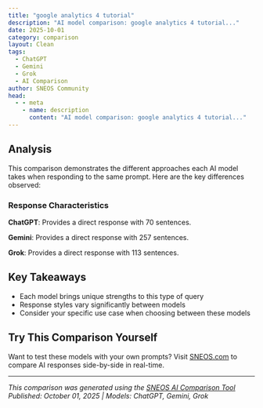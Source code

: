 ```yaml
---
title: "google analytics 4 tutorial"
description: "AI model comparison: google analytics 4 tutorial..."
date: 2025-10-01
category: comparison
layout: Clean
tags:
  - ChatGPT
  - Gemini
  - Grok
  - AI Comparison
author: SNEOS Community
head:
  - - meta
    - name: description
      content: "AI model comparison: google analytics 4 tutorial..."
---
```


<ChatComparison
  title="google analytics 4 tutorial"
  prompt="google analytics 4 tutorial"
  :responses='{
    "ChatGPT": "Sure! Here\u2019s a basic tutorial to get you started with **Google Analytics 4 (GA4)**:\n\n---\n\n## Google Analytics 4 Tutorial\n\n### What is Google Analytics 4?\nGoogle Analytics 4 is the latest version of Google Analytics that helps you measure traffic and engagement across your websites and apps. It uses event-based tracking, offering more flexible and detailed insights compared to Universal Analytics.\n\n---\n\n### Step 1: Set Up a GA4 Property\n\n1. **Create a Google Analytics account** if you don\u2019t have one:  \n   Go to [analytics.google.com](https://analytics.google.com) and sign in with your Google account.\n\n2. **Create a Property:**\n   - Click **Admin** (gear icon at the bottom left).\n   - Under **Account**, select your account or create a new one.\n   - Under **Property**, click **Create Property**.\n   - Enter your property name, select your time zone and currency.\n   - Select **GA4** property type.\n   - Click **Next** and fill in business details.\n   - Finish setup.\n\n---\n\n### Step 2: Add GA4 Tracking Code to Your Website\n\n1. After property creation, you\u2019ll see the **Data Streams** page.\n2. Click **Add stream** \u003E **Web**.\n3. Enter your website URL and stream name.\n4. Click **Create stream**.\n5. On the stream details page, you will see the **Measurement ID** (starts with G-XXXXXXXX).\n6. Add the following tag to your website\u2019s \u0060\u003Chead\u003E\u0060 section (replace G-XXXXXXXX with your Measurement ID):\n\n\u0060\u0060\u0060html\n\u003C!-- Global site tag (gtag.js) - Google Analytics --\u003E\n\u003Cscript async src=\u0022https://www.googletagmanager.com/gtag/js?id=G-XXXXXXXX\u0022\u003E\u003C/script\u003E\n\u003Cscript\u003E\n  window.dataLayer = window.dataLayer || [];\n  function gtag(){dataLayer.push(arguments);}\n  gtag(\u0027js\u0027, new Date());\n  gtag(\u0027config\u0027, \u0027G-XXXXXXXX\u0027);\n\u003C/script\u003E\n\u0060\u0060\u0060\n\nIf you\u2019re using a CMS like WordPress, you can use plugins like **Site Kit by Google** or manually add the tag to header.php.\n\n---\n\n### Step 3: Understand the GA4 Interface\n\n- **Home:** Overview of key metrics like users, engagement, revenue, etc.\n- **Reports:** Standard reports covering lifecycle (acquisition, engagement, monetization, retention).\n- **Explore:** Custom exploration reports for deeper analysis.\n- **Configure:** Define events, conversions, audiences.\n\n---\n\n### Step 4: Track Events\n\nGA4 automatically tracks some events (page views, scrolls, outbound clicks) if you enable **Enhanced Measurement** in your data stream settings.\n\nYou can also create custom events via:\n\n- **Google Tag Manager (GTM)**: To deploy custom events without code changes.\n- **gtag.js**: Sending events manually:\n\n\u0060\u0060\u0060javascript\ngtag(\u0027event\u0027, \u0027purchase\u0027, {\n  currency: \u0027USD\u0027,\n  value: 30.00\n});\n\u0060\u0060\u0060\n\n---\n\n### Step 5: Set Up Conversions\n\nTo mark important events as conversions:\n\n1. Go to **Configure \u003E Events**.\n2. Find the event you want to mark as a conversion or create a new one.\n3. Toggle the switch **Mark as conversion**.\n\nConversions help you track business goals like sign-ups, purchases, or leads.\n\n---\n\n### Step 6: Link GA4 to Google Ads (Optional)\n\n1. Go to **Admin \u003E Product Links \u003E Google Ads Links**.\n2. Follow the steps to link your accounts.\n3. This helps share audiences and conversions for advertising.\n\n---\n\n### Step 7: Use Audiences and User Properties\n\n- Create audiences for remarketing or analysis.\n- Define user properties to segment users by attributes like membership status.\n\n---\n\n### Additional Resources\n\n- [Official Google Analytics 4 Help Center](https://support.google.com/analytics/topic/9742674)\n- [Google Analytics Academy \u2013 GA4 Course](https://analytics.google.com/analytics/academy/course/6)\n- [GA4 Setup Guide by Google](https://support.google.com/analytics/answer/10089681)\n\n---\n\nIf you want, I can provide instructions on **specific features** of GA4 or help with **setting up GA4 on your specific platform**. Just let me know!",
    "Gemini": "Okay, let\u0027s break down Google Analytics 4 (GA4). This tutorial will cover the basics, setup, key features, and how to get the most out of it.\n\n**What is Google Analytics 4 (GA4)?**\n\nGA4 is the latest version of Google Analytics. It\u0027s a major departure from Universal Analytics (UA), which stopped processing new data on July 1, 2023. GA4 is designed to:\n\n*   **Focus on user engagement:**  It tracks events and user interactions across your website and app (if you have one) in a unified way.\n*   **Provide cross-platform tracking:**  Allows you to get a holistic view of the customer journey if they interact with your business across both a website and app.\n*   **Use machine learning for insights:** It leverages AI to fill data gaps, predict user behavior, and provide automated insights.\n*   **Be privacy-centric:** Designed with privacy regulations in mind (like GDPR and CCPA), focusing on anonymization and data minimization.\n*   **Future-proof data collection:**  Less reliance on cookies and more focus on first-party data.\n\n**Why is GA4 Important?**\n\n*   **It\u0027s the future of Google Analytics.** Universal Analytics is gone, so GA4 is the only option for Google Analytics reporting.\n*   **Better User Understanding:** Offers deeper insights into user behavior and the customer journey.\n*   **Improved Measurement:** Addresses the challenges of tracking users across different devices and platforms in a cookieless world.\n*   **Actionable Insights:** AI-powered insights help you make data-driven decisions to improve your website and marketing efforts.\n\n**1. Setting Up GA4**\n\nThere are a few scenarios:\n\n*   **New Website/App (No Existing Analytics):**\n    1.  **Create a Google Analytics Account:** If you don\u0027t already have one, go to [https://analytics.google.com/](https://analytics.google.com/) and create a Google account or sign in with an existing one.\n    2.  **Create a GA4 Property:**\n        *   Click \u0022Start measuring.\u0022\n        *   Enter an Account Name (this is for organization, not your website name).\n        *   Configure Data Sharing Settings (review and select options as you see fit).\n        *   Click \u0022Next.\u0022\n        *   Enter a Property Name (e.g., \u0022My Website GA4\u0022).\n        *   Select your Reporting Time Zone and Currency.\n        *   Click \u0022Next.\u0022\n        *   Select your business category and size.\n        *   Click \u0022Create.\u0022\n    3.  **Choose a Data Stream:**\n        *   You\u0027ll be prompted to choose a platform: \u0022Web,\u0022 \u0022Android app,\u0022 or \u0022iOS app.\u0022 Choose \u0022Web\u0022 if it\u0027s for your website.  If you have an app, you\u0027ll need to configure those data streams separately.\n        *   Enter your Website URL (e.g., \u0060https://www.example.com\u0060).\n        *   Enter a Stream Name (e.g., \u0022My Website Web Stream\u0022).\n        *   Click \u0022Create stream.\u0022\n    4.  **Install the Google Tag:**\n        *   You\u0027ll be presented with instructions on how to install the Google Tag (gtag.js).  There are several options:\n            *   **Install with a website builder or CMS:**  Some website builders (e.g., Wix, Squarespace) have built-in integrations.  Follow their specific instructions.\n            *   **Install manually with the gtag.js code:**  Copy the provided code snippet and paste it into the \u0060\u003Chead\u003E\u0060 section of every page of your website, ideally right after the opening \u0060\u003Chead\u003E\u0060 tag.  This is the most reliable method for full control.\n            *   **Install with Google Tag Manager (GTM):**  This is the recommended method for more advanced users.  See the section below on using GTM.\n\n*   **Upgrading from Universal Analytics (UA):**\n    1.  **In your existing Universal Analytics account:** Go to the Admin section (gear icon at the bottom left).\n    2.  **Select your UA property.**\n    3.  **Click \u0022GA4 Setup Assistant\u0022** (first option in the Property column).\n    4.  **Click \u0022Get started.\u0022** This will guide you through creating a new GA4 property that is linked to your UA property.  You can choose to enable enhanced measurement.\n    5.  **Install the GA4 Tag:** Follow the same steps as above (for a new website) to install the GA4 tag on your website.  It\u0027s important to have *both* the UA and GA4 tags running in parallel for a period to collect data in both systems until UA stopped processing data. While UA has stopped processing data you still want the old tag on your website because that is where you configured your conversions/goals.\n\n**Using Google Tag Manager (GTM)**\n\nGoogle Tag Manager is a tag management system that allows you to easily add and manage various tracking codes (tags) on your website without directly editing the code.  It\u0027s highly recommended for GA4.\n\n1.  **Create a GTM Account and Container:** If you don\u0027t have one, go to [https://tagmanager.google.com/](https://tagmanager.google.com/) and create an account and a container for your website.\n2.  **Install the GTM Code:** GTM will provide two code snippets.  Place the first snippet in the \u0060\u003Chead\u003E\u0060 of your website and the second snippet immediately after the opening \u0060\u003Cbody\u003E\u0060 tag.\n3.  **Create a GA4 Configuration Tag:**\n    *   In GTM, click \u0022Tags\u0022 \u003E \u0022New.\u0022\n    *   Choose \u0022Google Analytics: GA4 Configuration\u0022 as the tag type.\n    *   Enter your GA4 Measurement ID (found in your GA4 property under Data Streams \u003E Web Stream \u003E Measurement ID).\n    *   Under \u0022Triggering,\u0022 select the \u0022All Pages\u0022 trigger.\n    *   Name the tag (e.g., \u0022GA4 Configuration Tag\u0022) and click \u0022Save.\u0022\n4.  **Preview and Publish:**  Click the \u0022Preview\u0022 button in GTM to test your setup.  If everything looks good, click \u0022Submit\u0022 to publish your changes.\n\n**2. Understanding the GA4 Interface**\n\nThe GA4 interface is different from UA. Here\u0027s a brief overview:\n\n*   **Left Navigation Menu:**\n    *   **Reports:**  This is where you\u0027ll find pre-built reports covering various aspects of your website performance.  It\u0027s highly customizable\n        *   **Overview:** A summary of key metrics.\n        *   **Realtime:** Shows activity on your site in real-time.\n        *   **Acquisition:**  Shows how users are finding your website (e.g., organic search, paid ads, referrals).\n        *   **Engagement:**  Shows how users are interacting with your website (e.g., page views, events, conversions).\n        *   **Monetization:** (If applicable) Shows revenue data for e-commerce or ad revenue.\n        *   **Demographics:**  Provides insights into the age, gender, and interests of your users.\n        *   **Tech:** Shows the browsers, devices, and operating systems your users are using.\n        *   **Life Cycle:** A group of reports including acquisition, engagement, monetization, and retention.\n        *   **User:** A group of reports including demographics and tech\n    *   **Explore:**  Allows you to create custom reports and analyses. This is where you can really dig into the data.\n    *   **Advertising:**  Integrates with Google Ads and provides insights into your advertising campaigns.\n    *   **Configure:** This is where you manage events, conversions, audiences, and custom definitions.\n    *   **Admin:** This is where you manage your account and property settings.\n\n**3. Key Concepts in GA4**\n\n*   **Events:**  The foundation of GA4. Everything is an event.  Page views, button clicks, form submissions, video plays \u2013 all tracked as events.  GA4 has some automatically collected events, enhanced measurement events, and you can create custom events.\n*   **Parameters:**  Additional information attached to events.  For example, a \u0060page_view\u0060 event might have parameters like \u0060page_title\u0060 and \u0060page_location\u0060.  These parameters allow you to segment and analyze your data more deeply.\n*   **User Properties:** Attributes about your users, such as their language, country, or membership status.  You can set these using the gtag.js code or GTM.\n*   **Conversions (formerly Goals):**  Important actions you want users to take on your website, such as making a purchase, submitting a form, or signing up for a newsletter.  You mark specific events as conversions in GA4.\n*   **Audiences:**  Groups of users who share specific characteristics. You can create audiences based on demographics, behavior, or other criteria.  These can then be used for retargeting in Google Ads or for analyzing user behavior within GA4.\n*   **Data Streams:** The source of data for your GA4 property.  You\u0027ll have a separate data stream for your website and each app (if you have them).\n\n**4. Tracking Important Events and Conversions**\n\nGA4 automatically collects some events (e.g., \u0060page_view\u0060, \u0060first_visit\u0060, \u0060session_start\u0060). Enhanced Measurement events can be enabled in the admin panel with no additional code. However, to track custom events or specific actions, you need to configure them.  Here\u0027s how:\n\n*   **Using gtag.js:**\n\n    \u0060\u0060\u0060javascript\n    // Example: Tracking a button click\n    document.getElementById(\u0022myButton\u0022).addEventListener(\u0022click\u0022, function() {\n      gtag(\u0027event\u0027, \u0027button_click\u0027, {\n        \u0027button_label\u0027: \u0027Submit Form\u0027,\n        \u0027page_location\u0027: window.location.href\n      });\n    });\n    \u0060\u0060\u0060\n\n*   **Using Google Tag Manager:**\n\n    1.  **Create a New Tag:**  In GTM, click \u0022Tags\u0022 \u003E \u0022New.\u0022\n    2.  **Choose \u0022Google Analytics: GA4 Event\u0022 as the tag type.**\n    3.  **Enter the Event Name:**  This is the name you\u0027ll use to identify the event in GA4 (e.g., \u0060button_click\u0060).\n    4.  **Add Event Parameters:**  Under \u0022Event Parameters,\u0022 add any additional information you want to track with the event (e.g., \u0060button_label\u0060, \u0060page_location\u0060).  You can use variables in GTM to dynamically capture values.\n    5.  **Set a Trigger:**  Choose the trigger that will fire the tag when the event occurs (e.g., a click on a specific button).  GTM offers various trigger types.\n    6.  **Save and Publish:**  Save the tag and publish your changes.\n\n*   **Marking Events as Conversions:**\n\n    1.  Go to the \u0022Configure\u0022 section in GA4.\n    2.  Click \u0022Conversions.\u0022\n    3.  Click \u0022New conversion event.\u0022\n    4.  Enter the exact event name you want to mark as a conversion (e.g., \u0060form_submission\u0060).\n    5.  Click \u0022Save.\u0022\n\n**Examples of Important Events to Track:**\n\n*   \u0060form_submission\u0060:  When a user submits a form.\n*   \u0060purchase\u0060:  When a user completes a purchase (for e-commerce sites).\n*   \u0060sign_up\u0060:  When a user creates an account.\n*   \u0060video_start\u0060, \u0060video_complete\u0060:  When a user starts or completes watching a video.\n*   \u0060download\u0060:  When a user downloads a file.\n*   \u0060button_click\u0060: Track clicks on specific buttons.\n*   \u0060scroll\u0060: Track when a user scrolls to the bottom of the page.\n\n**5. Creating Custom Reports with Exploration**\n\nGA4\u0027s Exploration feature allows you to create custom reports and analyses tailored to your specific needs.\n\n*   **Access Exploration:**  Click \u0022Explore\u0022 in the left navigation menu.\n*   **Choose a Template or Start Blank:**  You can start with a pre-built template (e.g., Free Form, Funnel Exploration, Path Exploration) or create a blank exploration.\n*   **Drag and Drop Dimensions and Metrics:**  The interface is drag-and-drop.  Select the dimensions (e.g., Device Category, Country, Page Title) and metrics (e.g., Events, Users, Conversions) you want to include in your report.\n*   **Configure the Report:**  Customize the report type (e.g., table, chart), add filters, and segments to refine your analysis.\n\n**Example: Creating a Report to See Which Pages Lead to Conversions**\n\n1.  **Start with a \u0022Path Exploration.\u0022**\n2.  **Start Node:** Select the conversion event you want to analyze (e.g., \u0060purchase\u0060).\n3.  **The path will show the steps before the event**\n\n**6. Linking GA4 to Google Ads**\n\nLinking GA4 to Google Ads allows you to:\n\n*   Import GA4 conversions into Google Ads for campaign optimization.\n*   Use GA4 audiences for retargeting in Google Ads.\n*   See Google Ads campaign data within GA4.\n\n**How to Link:**\n\n1.  **In GA4:** Go to Admin \u003E Property Settings \u003E Google Ads Linking.\n2.  **Select your Google Ads account.**\n3.  **Enable Personalized Advertising** and enable auto-tagging.\n4.  **Click \u0022Link.\u0022**\n\n**7. Tips and Best Practices**\n\n*   **Start Early:** The sooner you set up GA4, the more data you\u0027ll collect.  Even if you\u0027re still using UA, run GA4 in parallel.\n*   **Plan Your Events:**  Think carefully about the events you want to track and define them consistently.\n*   **Use Descriptive Event Names and Parameters:**  Make it easy to understand what each event and parameter represents.\n*   **Leverage Enhanced Measurement:**  Enable Enhanced Measurement to automatically track common events without additional coding.\n*   **Customize Your Reports:**  Use the Exploration feature to create custom reports that answer your specific questions.\n*   **Regularly Review Your Data:**  Don\u0027t just set it and forget it.  Regularly review your data to identify trends and insights.\n*   **Take Advantage of Machine Learning:**  GA4\u0027s machine learning capabilities can help you identify anomalies, predict user behavior, and fill data gaps.\n*   **Understand the Data Differences:** GA4 data will often differ from UA data due to the different data models and attribution methods.  Don\u0027t expect a one-to-one comparison.\n\n**8. Common GA4 Questions**\n\n*   **Why is my GA4 data different from my UA data?**  GA4 uses a different data model, different attribution methods, and different session handling than UA. These differences will result in variations in the data.\n*   **How do I track scroll depth in GA4?**  GA4 does not automatically track scroll depth. You\u0027ll need to implement a custom event using gtag.js or GTM.\n*   **How do I track outbound links in GA4?** GA4 will automatically track outbound links if enhanced measurement is enabled.\n*   **Can I still access my Universal Analytics data?** Yes, but only historical data.  UA stopped processing new data on July 1, 2023.  You can still access your historical UA data for a period, but it\u0027s important to export any data you want to keep long-term.\n*   **What is the difference between Events and Conversions?** Events are any interaction on your website or app. Conversions are specific events that you have marked as being valuable to your business (e.g., a purchase, a form submission).\n\n**Troubleshooting:**\n\n*   **No Data:** Double-check that your GA4 tag is installed correctly. Use the Realtime report to see if any events are being tracked.\n*   **Incorrect Data:** Verify that your events and parameters are configured correctly. Use the DebugView in GA4 to troubleshoot your setup.\n\nThis tutorial provides a solid foundation for getting started with GA4.  Experiment, explore the features, and don\u0027t be afraid to dive into the documentation. Google Analytics 4 is constantly evolving, so keep learning and adapting your approach. Good luck!\n",
    "Grok": "Google Analytics 4 (GA4) is the latest version of Google Analytics, replacing Universal Analytics (UA). GA4 offers a more flexible, event-based data model and focuses on cross-platform tracking, user privacy, and machine learning insights. Below is a step-by-step tutorial to help you get started with Google Analytics 4.\n\n---\n\n### **Tutorial: Getting Started with Google Analytics 4 (GA4)**\n\n#### **Step 1: Understand the Basics of GA4**\n- **Event-Based Tracking**: Unlike Universal Analytics, which relies on sessions and pageviews, GA4 tracks user interactions as events (e.g., page_view, click, purchase).\n- **User-Centric Data**: GA4 focuses on user behavior across devices and platforms with a unique User-ID.\n- **Privacy Features**: GA4 includes built-in IP anonymization and no reliance on cookies by default (though cookies are still used).\n- **Machine Learning**: GA4 provides predictive metrics and insights using Google\u0027s AI technology.\n\n#### **Step 2: Set Up a Google Analytics 4 Account**\n1. **Sign in to Google Analytics**:\n   - Go to [Google Analytics](https://analytics.google.com/).\n   - Sign in with your Google account.\n\n2. **Create a New GA4 Property**:\n   - If you\u2019re new to GA4, click on \u0022Admin\u0022 (gear icon) in the bottom-left corner.\n   - Under the \u0022Property\u0022 column, click \u0022Create Property.\u0022\n   - Select \u0022Web\u0022 (or \u0022App\u0022 if you\u2019re tracking a mobile app).\n   - Enter your website name, URL, industry category, and time zone.\n   - Click \u0022Create.\u0022\n\n3. **Set Up a Data Stream**:\n   - After creating the property, set up a data stream for your website or app.\n   - For a website, enter your site URL and stream name, then click \u0022Create Stream.\u0022\n   - GA4 will provide a **Measurement ID** (e.g., G-XXXXXXXXXX). Save this ID for later use.\n\n#### **Step 3: Install GA4 on Your Website**\n1. **Using Google Tag Manager (GTM) - Recommended**:\n   - Go to [Google Tag Manager](https://tagmanager.google.com/).\n   - Create or open your GTM container.\n   - Create a new tag, choose \u0022Google Analytics: GA4 Configuration.\u0022\n   - Enter your Measurement ID.\n   - Set the trigger to \u0022All Pages.\u0022\n   - Save and publish the container.\n   \n2. **Manual Code Installation**:\n   - If you\u2019re not using GTM, copy the GA4 tracking code snippet provided in the \u0022Data Stream\u0022 setup under \u0022Tagging Instructions.\u0022\n   - Paste this code into the \u0060\u003Chead\u003E\u0060 section of every page on your website.\n   - Example code:\n     \u0060\u0060\u0060html\n     \u003C!-- Global site tag (gtag.js) - Google Analytics --\u003E\n     \u003Cscript async src=\u0022https://www.googletagmanager.com/gtag/js?id=G-XXXXXXXXXX\u0022\u003E\u003C/script\u003E\n     \u003Cscript\u003E\n       window.dataLayer = window.dataLayer || [];\n       function gtag(){dataLayer.push(arguments);}\n       gtag(\u0027js\u0027, new Date());\n       gtag(\u0027config\u0027, \u0027G-XXXXXXXXXX\u0027);\n     \u003C/script\u003E\n     \u0060\u0060\u0060\n\n3. **Verify Installation**:\n   - Use the GA4 \u0022Realtime\u0022 report to check if data is being collected.\n   - Alternatively, use browser extensions like \u0022Google Tag Assistant\u0022 to confirm the tag is firing.\n\n#### **Step 4: Explore the GA4 Interface**\n- **Home**: Overview of key metrics and insights.\n- **Reports**: Pre-built reports for user acquisition, engagement, monetization, and retention.\n- **Explore**: Create custom reports and analyses using Exploration tools.\n- **Advertising**: Insights for ad performance (if linked with Google Ads).\n- **Admin**: Manage property settings, users, data streams, and events.\n\n#### **Step 5: Set Up Events in GA4**\nGA4 automatically tracks some events (like \u0060page_view\u0060, \u0060session_start\u0060), but you can configure custom events for specific interactions.\n\n1. **Modify Existing Events**:\n   - Go to Admin \u003E Events \u003E Modify Event.\n   - Alter parameters or conditions for automatically tracked events.\n\n2. **Create Custom Events**:\n   - Go to Admin \u003E Events \u003E Create Event.\n   - Define the event name and matching conditions (e.g., a button click with a specific ID).\n   - Save the event.\n\n3. **Mark Events as Conversions**:\n   - Go to Admin \u003E Conversions.\n   - Enable the toggle next to an event to mark it as a conversion (e.g., form submission, purchase).\n\n#### **Step 6: Link GA4 with Other Google Tools**\n- **Google Ads**: Link GA4 with Google Ads to track ad performance and conversions.\n  - Admin \u003E Product Links \u003E Google Ads Links \u003E Link.\n- **Google Search Console**: Connect to analyze organic search performance.\n  - Admin \u003E Product Links \u003E Search Console Links \u003E Link.\n- **BigQuery**: Export raw data to BigQuery for advanced analysis (available in GA4 free version).\n\n#### **Step 7: Analyze Data with GA4 Reports**\n- **Acquisition Reports**: Understand where users come from (e.g., organic, paid, referral).\n- **Engagement Reports**: Analyze user behavior (e.g., pages viewed, events triggered).\n- **Monetization Reports**: Track revenue and transactions (for e-commerce sites).\n- **Retention Reports**: Monitor how often users return to your site/app.\n\n#### **Step 8: Use Explorations for Custom Insights**\n- Go to \u0022Explore\u0022 in the left sidebar.\n- Choose a template (e.g., Free Form, Funnel Exploration, Path Analysis).\n- Customize dimensions, metrics, and filters to analyze specific user behaviors or journeys.\n\n#### **Step 9: Set Up Goals and E-Commerce Tracking (if applicable)**\n- **Goals**: Mark important events as conversions (already covered in Step 5).\n- **E-Commerce Tracking**:\n  - Enable \u0022Enhanced E-commerce\u0022 in the data stream settings.\n  - Use predefined e-commerce events like \u0060add_to_cart\u0060, \u0060begin_checkout\u0060, and \u0060purchase\u0060.\n  - Implement these events via GTM or custom code on your website.\n\n#### **Step 10: Leverage GA4 Features**\n- **Predictive Metrics**: Use AI-driven insights like \u0022Purchase Probability\u0022 to identify high-value users.\n- **Audiences**: Build custom audiences for remarketing in Google Ads.\n- **DebugView**: Debug events in real-time under Admin \u003E DebugView.\n\n#### **Additional Tips**\n- **Transition from Universal Analytics**: If you\u2019re migrating from UA, set up GA4 alongside UA (dual tagging) to collect data in both systems until UA sunsets (July 1, 2023, for standard properties).\n- **Learn More**: Use Google\u2019s free resources like [Google Analytics Help Center](https://support.google.com/analytics) and [Skillshop](https://skillshop.exceedlms.com/) for GA4 courses.\n- **Stay Updated**: GA4 is evolving, so check for new features and updates in the Google Analytics blog.\n\n---\n\n### **Common Challenges and Solutions**\n1. **Missing Data**: Ensure tags are firing correctly using DebugView or Google Tag Assistant.\n2. **Understanding Events**: Spend time learning the event structure; use Google\u2019s documentation for clarity.\n3. **Migration Issues**: Use Google\u2019s migration tools or consult a professional if migrating complex UA setups.\n\nThis tutorial provides a foundational understanding of GA4. Depending on your needs (e.g., e-commerce, app tracking), you may need to explore specific features in-depth. Let me know if you\u0027d like detailed guidance on a particular aspect of GA4!"
  }'
  published-date="19:43"
/>

## Analysis

This comparison demonstrates the different approaches each AI model takes when responding to the same prompt. Here are the key differences observed:

### Response Characteristics

**ChatGPT**: Provides a direct response with 70 sentences. 

**Gemini**: Provides a direct response with 257 sentences. 

**Grok**: Provides a direct response with 113 sentences. 

## Key Takeaways

- Each model brings unique strengths to this type of query
- Response styles vary significantly between models
- Consider your specific use case when choosing between these models

## Try This Comparison Yourself

Want to test these models with your own prompts? Visit [SNEOS.com](https://sneos.com) to compare AI responses side-by-side in real-time.

---

*This comparison was generated using the [SNEOS AI Comparison Tool](https://sneos.com)*
*Published: October 01, 2025 | Models: ChatGPT, Gemini, Grok*
